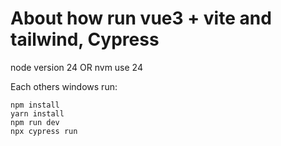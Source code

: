 # About how run vue3 + vite and tailwind, Cypress
node version 24 OR nvm use 24

Each others windows run:

    npm install
    yarn install
    npm run dev
    npx cypress run 